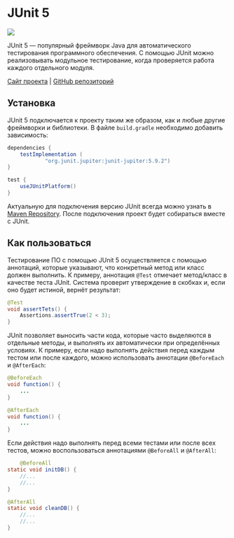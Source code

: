 # JUnit 5

![](https://raw.githubusercontent.com/qa-guru/knowledge-base/main/img/tools-java/JUnit/junit-banner.jpg)

JUnit 5 — популярный фреймворк Java для автоматического тестирования программного обеспечения. С помощью JUnit можно реализовывать модульное тестирование, когда проверяется работа каждого отдельного модуля.

[Сайт проекта](https://junit.org/junit5/) | [GitHub репозиторий](https://github.com/junit-team/junit5/)

## Установка
JUnit 5 подключается к проекту таким же образом, как и любые другие фреймворки и библиотеки. В файле `build.gradle` необходимо добавить зависимость:

```gradle
dependencies {
    testImplementation (
            "org.junit.jupiter:junit-jupiter:5.9.2")
}

test {
    useJUnitPlatform()
}
```

Актуальную для подключения версию JUnit всегда можно узнать в [Maven Repository](https://mvnrepository.com/artifact/org.junit.jupiter/junit-jupiter-api). После подключения проект будет собираться вместе с JUnit.

## Как пользоваться
Тестирование ПО с помощью JUnit 5 осуществляется с помощью аннотаций, которые указывают, что конкретный метод или класс должен выполнить. К примеру, аннотация `@Test` отмечает метод/класс в качестве теста JUnit. Система проверит утверждение в скобках и, если оно будет истиной, вернёт результат:

```java
@Test
void assertTets() {
    Assertions.assertTrue(2 < 3);
}
```

JUnit позволяет выносить части кода, которые часто выделяются в отдельные методы, и выполнять их автоматически при определённых условиях. К примеру, если надо выполнять действия перед каждым тестом или после каждого, можно использовать аннотации `@BeforeEach` и `@AfterEach`:

```java
@BeforeEach
void function() {
    ...
}

@AfterEach
void function() {
    ...
}
```

Если действия надо выполнять перед всеми тестами или после всех тестов, можно воспользоваться аннотациями `@BeforeAll` и `@AfterAll`:

```java
    @BeforeAll
static void initDB() {
    //...
    //...
}

@AfterAll
static void cleanDB() {
    //...
    //...
}
```
